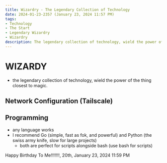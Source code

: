 ```yaml
---
title: Wizardry - The Legendary Collection of Technology
date: 2024-01-23-2357 (January 23, 2024 11:57 PM)
tags:
- Technology
- The Start
- Legendary Wizardry
- Wizardry
description: The legendary collection of technology, wield the power of the thing closest to magic.
---
```


# WIZARDY
- the legendary collection of technology, wield the power of the thing closest to magic.

## Network Configuration (Tailscale)


## Programming
- any language works
- I recommend Go (simple, fast as fok, and powerful) and Python (the swiss army knife, slow for large projects)
  - both are perfect for scripts alongside bash (use bash for scripts)

Happy Birthday To Me!!!!!!!, 20th, January 23, 2024 11:59 PM

